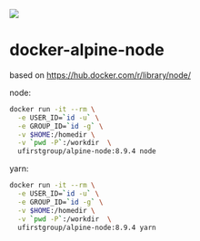[![](https://images.microbadger.com/badges/image/ufirstgroup/alpine-node.svg)](https://microbadger.com/images/ufirstgroup/alpine-node "Get your own image badge on microbadger.com")

# docker-alpine-node

based on https://hub.docker.com/r/library/node/

node:

```bash
docker run -it --rm \
  -e USER_ID=`id -u` \
  -e GROUP_ID=`id -g` \
  -v $HOME:/homedir \
  -v `pwd -P`:/workdir  \
  ufirstgroup/alpine-node:8.9.4 node
```

yarn:

```bash
docker run -it --rm \
  -e USER_ID=`id -u` \
  -e GROUP_ID=`id -g` \
  -v $HOME:/homedir \
  -v `pwd -P`:/workdir  \
  ufirstgroup/alpine-node:8.9.4 yarn
```
